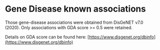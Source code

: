 # Gene Disease known associations
Those gene-disease associations were obtained from DisGeNET v7.0  (2020). Only associations with GDA score >= 0.5 were retained.

Details on GDA score can be found here:  [https://www.disgenet.org/dbinfo](https://www.disgenet.org/dbinfo)